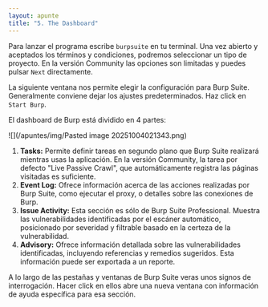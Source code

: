 ```yaml
---
layout: apunte
title: "5. The Dashboard"
---
```


Para lanzar el programa escribe `burpsuite` en tu terminal. Una vez abierto y aceptados los términos y condiciones, podremos seleccionar un tipo de proyecto. En la versión Community las opciones son limitadas y puedes pulsar `Next` directamente.

La siguiente ventana nos permite elegir la configuración para Burp Suite. Generalmente conviene dejar los ajustes predeterminados. Haz click en `Start Burp`.

El dashboard de Burp está dividido en 4 partes:

![](/apuntes/img/Pasted image 20251004021343.png)

1. **Tasks:** Permite definir tareas en segundo plano que Burp Suite realizará mientras usas la aplicación. En la versión Community, la tarea por defecto "Live Passive Crawl", que automáticamente registra las páginas visitadas es suficiente.
2. **Event Log:** Ofrece información acerca de las acciones realizadas por Burp Suite, como ejecutar el proxy, o detalles sobre las conexiones de Burp.
3. **Issue Activity:** Esta sección es sólo de Burp Suite Professional. Muestra las vulnerabilidades identificadas por el escáner automático, posicionado por severidad y filtrable basado en la certeza de la vulnerabilidad.
4. **Advisory:** Ofrece información detallada sobre las vulnerabilidades identificadas, incluyendo referencias y remedios sugeridos. Esta información puede ser exportada a un reporte.

A lo largo de las pestañas y ventanas de Burp Suite veras unos signos de interrogación. Hacer click en ellos abre una nueva ventana con información de ayuda específica para esa sección.